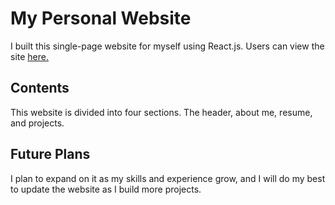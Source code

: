 # My Personal Website

I built this single-page website for myself using React.js. Users can view the site [here.](https://www.jamesopara.dev)

## Contents

This website is divided into four sections. The header, about me, resume, and projects.

## Future Plans

I plan to expand on it as my skills and experience grow, and I will do my best to update the website as I build more projects.
